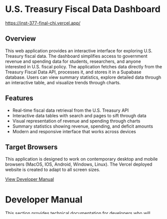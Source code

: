 # U.S. Treasury Fiscal Data Dashboard
https://inst-377-final-chi.vercel.app/

## Overview

This web application provides an interactive interface for exploring U.S. Treasury fiscal data. The dashboard simplifies access to government revenue and spending data for students, researchers, and anyone interested in U.S. fiscal policy. The application fetches data directly from the Treasury Fiscal Data API, processes it, and stores it in a Supabase database. Users can view summary statistics, explore detailed data through an interactive table, and visualize trends through charts.

## Features

- Real-time fiscal data retrieval from the U.S. Treasury API
- Interactive data tables with search and pages to sift through data
- Visual representation of revenue and spending through charts
- Summary statistics showing revenue, spending, and deficit amounts
- Modern and responsive interface that works across devices

## Target Browsers

This application is designed to work on contemporary desktop and mobile browsers (MacOS, IOS, Android, Windows, Linux).
The Vercel deployed website is created to adapt to all screen sizes.

[View Developer Manual](#developer-manual)

<a id="developer-manual"></a>
# Developer Manual

This section provides technical documentation for developers who will maintain or utilize this application.

## System Design

- **Frontend**: React-based app
- **Backend**: Node.js functions for API endpoints
- **Database**: Supabase with one table: fiscal_data
- **Deployment**: Vercel
  File Structure is available in the repo.
  
## Installation

### Prerequisites

- Node.js
- npm
- A Supabase account with a DB set up

### Environment Variables

Create a .env file in the root directory with the following variables:

SUPABASE_URL=[url provided on Supabase website, specific to one's account]
SUPABASE_KEY=[Key provided on Supabase website, specific to one's account]

### Supabase DB Setup

Create a table named fiscal_data in your Supabase project with the following schema:

Example Below:
Col_name - attributes

fiscal_data schema_
id - Auto incrementing, PK - int8 (Automatically created by Supabase)
created_at - timestamptz (Automatically created by Supabase)
fiscal_year - int2
category - text 
amount - numeric
type - text

### Installation Steps

1. Clone the repo:
   git clone https://github.com/Marzmans/INST377-Final.git
   cd INST377-Final

2. Install dependencies using cmd within the project root folder:
   npm install

3. Install frontend dependencies:
   cd frontend/inst377-final
   npm install

## Running the Application Locally
Start the frontend development server:
   cd frontend/inst377-final
   npm run dev

### Production Build

1. Build the frontend:
   cd frontend/inst377-final 
   npm run build

2. Deploy to Vercel:
    Login/Create Vercel Account
    Import project from Github
    Configure environment variables of deployment:
        Copy and paste SUPABASE_URL = [url] and SUPABASE_KEY = [key] into environment variables
    Navigate to framework settings and override/change these settings:
        Framework preset: Other
        Build Command: cd frontend/inst377-final && npm install && npm run build
        Install Command: npm install

## API Documentation
The application uses the following API endpoints:

### 1. GET /api/getStoredData
Retrieves all fiscal data stored in the Supabase database. This endpoint returns fiscal data objects including fiscal year, category, amount, and type information.

### 2. POST /api/fetchAndStoreYTD
Fetches the latest fiscal year-to-date data from the U.S. Treasury API, processes it, and stores it in the Supabase database. This endpoint connects to the Treasury Fiscal Data API, filters the data for relevant fiscal indicators, transforms it into the required format, and inserts it into the database. The Treasury Fiscal Data API can be found in the TreasuryURL Variable. 

### 3. POST /api/storedata
Directly stores a fiscal data record in the Supabase database. This endpoint accepts fiscal data in the request body (fiscal_year, category, amount, and type) and inserts it as a new record in the database.

## Testing
Currently, the application does not have automated tests. Manual testing can be performed by:
1. Running the application locally through npm commands above
2. Clicking the "Load Data" button to fetch Treasury data
3. Navigating between pages to check page routing
4. Checking that data tables and charts display correctly

## Future Development
Potential areas for enhancement:
- Adding automated tests with Jest and React Testing Library
- Adding more visualization options (line charts, pie charts)
- Expanding the data to include historical fiscal years for comparison

## Known Issues
- The Treasury API occasionally returns incomplete data sets, which may affect visualization and data table accuracy and performance

